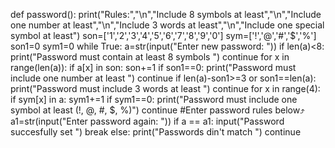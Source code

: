 def password():
    print("Rules:","\n","Include 8 symbols at least","\n","Include one number at least","\n","Include 3  words at least","\n","Include one special symbol at least")
    son=['1','2','3','4','5','6','7','8','9','0']
    sym=['!','@','#','$','%']
    son1=0
    sym1=0
    while True:
        a=str(input("Enter new password: "))
        if len(a)<8:
            print("Password must contain at least 8 symbols ")
            continue
        for x in range(len(a)):
            if a[x] in son:
                son+=1
        if son1==0:
            print("Password must include one number at least ")
            continue
        if len(a)-son1>=3 or son1==len(a):
            print("Password must include 3 words at least ")
            continue
        for x in range(4):
            if sym[x] in a:
                sym1+=1
        if sym1==0:
            print("Password must include one symbol at least (!, @, #, $, %)")
            continue
        #Enter password rules below⤴️
        a1=str(input("Enter password again: "))
        if a == a1:
            input("Password succesfully set ")
            break
        else:
            print("Passwords din't match ")
            continue
